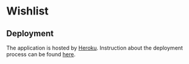 # Wishlist

## Deployment

The application is hosted by [Heroku](https://quiet-eyrie-13648.herokuapp.com/). Instruction about the deployment process can be found [here](https://devcenter.heroku.com/articles/getting-started-with-rails5).